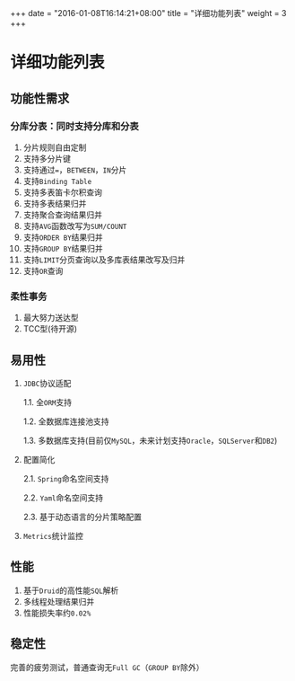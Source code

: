 +++
date = "2016-01-08T16:14:21+08:00"
title = "详细功能列表"
weight = 3
+++
# 详细功能列表

## 功能性需求

### 分库分表：同时支持分库和分表
1. 分片规则自由定制
2. 支持多分片键
3. 支持通过`=`，`BETWEEN`，`IN`分片
4. 支持`Binding Table`
5. 支持多表笛卡尔积查询
6. 支持多表结果归并
7. 支持聚合查询结果归并
8. 支持`AVG`函数改写为`SUM/COUNT`
9. 支持`ORDER BY`结果归并
10. 支持`GROUP BY`结果归并
11. 支持`LIMIT`分页查询以及多库表结果改写及归并
12. 支持`OR`查询

### 柔性事务
1. 最大努力送达型
2. TCC型(待开源)

## 易用性

1. `JDBC`协议适配
    
    1.1. 全`ORM`支持
    
    1.2. 全数据库连接池支持
    
    1.3. 多数据库支持(目前仅`MySQL`，未来计划支持`Oracle`，`SQLServer`和`DB2`)
2. 配置简化

    2.1. `Spring`命名空间支持
    
    2.2. `Yaml`命名空间支持
    
    2.3. 基于动态语言的分片策略配置
3. `Metrics`统计监控

## 性能
1. 基于`Druid`的高性能`SQL`解析
2. 多线程处理结果归并
3. 性能损失率约`0.02%`

## 稳定性
完善的疲劳测试，普通查询无`Full GC`（`GROUP BY`除外）

